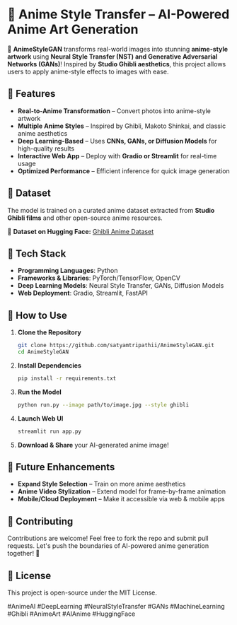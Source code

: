 # 🎨 Anime Style Transfer – AI-Powered Anime Art Generation

🚀 **AnimeStyleGAN** transforms real-world images into stunning **anime-style artwork** using **Neural Style Transfer (NST) and Generative Adversarial Networks (GANs)**! Inspired by **Studio Ghibli aesthetics**, this project allows users to apply anime-style effects to images with ease.

## 🌟 Features
- **Real-to-Anime Transformation** – Convert photos into anime-style artwork
- **Multiple Anime Styles** – Inspired by Ghibli, Makoto Shinkai, and classic anime aesthetics
- **Deep Learning-Based** – Uses **CNNs, GANs, or Diffusion Models** for high-quality results
- **Interactive Web App** – Deploy with **Gradio or Streamlit** for real-time usage
- **Optimized Performance** – Efficient inference for quick image generation

## 📂 Dataset
The model is trained on a curated anime dataset extracted from **Studio Ghibli films** and other open-source anime resources.

🔗 **Dataset on Hugging Face:** [Ghibli Anime Dataset](https://huggingface.co/datasets/satyamtripathii/Ghibli_Anime)

## 🔧 Tech Stack
- **Programming Languages**: Python
- **Frameworks & Libraries**: PyTorch/TensorFlow, OpenCV
- **Deep Learning Models**: Neural Style Transfer, GANs, Diffusion Models
- **Web Deployment**: Gradio, Streamlit, FastAPI

## 📌 How to Use
1. **Clone the Repository**  
   ```bash
   git clone https://github.com/satyamtripathii/AnimeStyleGAN.git
   cd AnimeStyleGAN
   ```
2. **Install Dependencies**  
   ```bash
   pip install -r requirements.txt
   ```
3. **Run the Model**  
   ```bash
   python run.py --image path/to/image.jpg --style ghibli
   ```
4. **Launch Web UI**  
   ```bash
   streamlit run app.py
   ```
5. **Download & Share** your AI-generated anime image!  

## 🔮 Future Enhancements
- **Expand Style Selection** – Train on more anime aesthetics
- **Anime Video Stylization** – Extend model for frame-by-frame animation
- **Mobile/Cloud Deployment** – Make it accessible via web & mobile apps

## 🤝 Contributing
Contributions are welcome! Feel free to fork the repo and submit pull requests. Let's push the boundaries of AI-powered anime generation together! 🚀

## 📜 License
This project is open-source under the MIT License.

#AnimeAI #DeepLearning #NeuralStyleTransfer #GANs #MachineLearning #Ghibli #AnimeArt #AIAnime #HuggingFace
